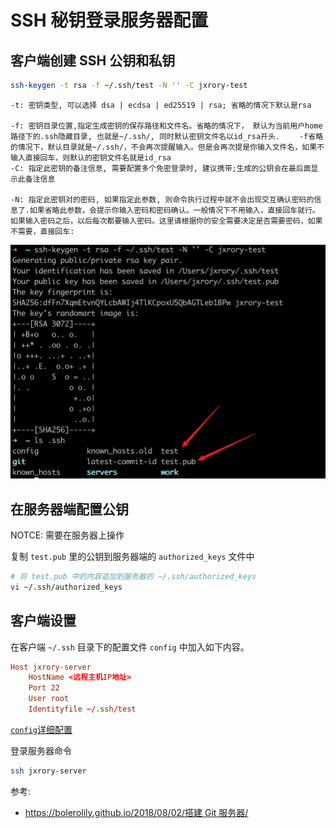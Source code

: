 # SSH 秘钥登录服务器配置

## 客户端创建 SSH 公钥和私钥

```bash
ssh-keygen -t rsa -f ~/.ssh/test -N '' -C jxrory-test
```

```text
-t: 密钥类型, 可以选择 dsa | ecdsa | ed25519 | rsa; 省略的情况下默认是rsa

-f: 密钥目录位置,指定生成密钥的保存路径和文件名。省略的情况下， 默认为当前用户home路径下的.ssh隐藏目录, 也就是~/.ssh/, 同时默认密钥文件名以id_rsa开头. 　　-f省略的情况下，默认目录就是~/.ssh/，不会再次提醒输入。但是会再次提是你输入文件名，如果不输入直接回车，则默认的密钥文件名就是id_rsa
-C: 指定此密钥的备注信息, 需要配置多个免密登录时, 建议携带;生成的公钥会在最后面显示此备注信息

-N: 指定此密钥对的密码, 如果指定此参数, 则命令执行过程中就不会出现交互确认密码的信息了.如果省略此参数，会提示你输入密码和密码确认。一般情况下不用输入，直接回车就行。 　　如果输入密码之后，以后每次都要输入密码。这里请根据你的安全需要决定是否需要密码，如果不需要，直接回车:
```

![ssh-keygen test](images/ssh-keygen-test.jpg)

## 在服务器端配置公钥

NOTCE: 需要在服务器上操作

复制 `test.pub` 里的公钥到服务器端的 `authorized_keys` 文件中

```bash
# 将 test.pub 中的内容追加到服务器的 ~/.ssh/authorized_keys
vi ~/.ssh/authorized_keys
```

## 客户端设置

在客户端 `~/.ssh` 目录下的配置文件 `config` 中加入如下内容。

```conf
Host jxrory-server
    HostName <远程主机IP地址>
    Port 22
    User root
    Identityfile ~/.ssh/test
```

[`config`详细配置](./ssh-config.md)

登录服务器命令

```bash
ssh jxrory-server
```

参考:

- [https://bolerolily.github.io/2018/08/02/搭建 Git 服务器/](https://bolerolily.github.io/2018/08/02/%E6%90%AD%E5%BB%BAGit%E6%9C%8D%E5%8A%A1%E5%99%A8/)
